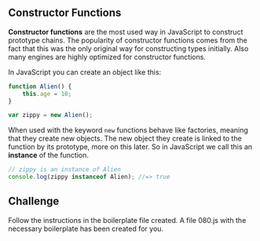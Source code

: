 Constructor Functions
---------------------
__Constructor functions__ are the most used way in JavaScript to construct prototype chains. The popularity of constructor functions comes from the fact that this was the only original way for constructing types initially.
Also many engines are highly optimized for constructor functions.

In JavaScript you can create an object like this:

```js
function Alien() {
	this.age = 10;
}

var zippy = new Alien();
```

When used with the keyword `new` functions behave like factories, meaning that they create new objects.
The new object they create is linked to the function by its prototype, more on this later. So in JavaScript we call this an __instance__ of the function.

```js
// zippy is an instance of Alien
console.log(zippy instanceof Alien); //=> true
```

Challenge
----------

Follow the instructions in the boilerplate file created.
A file 080.js with the necessary boilerplate has been created for you.

